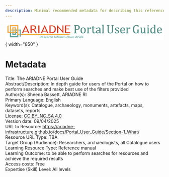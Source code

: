 ```yaml
---
description: Minimal recommended metadata for describing this reference resource 
---
```

![ARIADNE Portal Guide Header image](../assets/ARIADNE_Portal_Guide_banner.png){ width="850" }
# Metadata
Title: The ARIADNE Portal User Guide<Br>
Abstract/Description: In depth guide for users of the Portal on how to perform searches and make best use of the filters provided<Br>
Author(s): Sheena Bassett, ARIADNE RI<Br>
Primary Language: English<Br>
Keyword(s): Catalogue, archaeology, monuments, artefacts, maps, datasets, reports<Br>
License: [CC BY_NC_SA 4.0](https://creativecommons.org/licenses/by-nc-sa/4.0/)<Br>
Version date: 09/04/2025<Br>
URL to Resource: https://ariadne-infrastructure.github.io/docs/Portal_User_Guide/Section-1_What/<Br>
Resource URL Type: TBA<Br>
Target Group (Audience): Researchers, archaeologists, all Catalogue users<Br>
Learning Resource Type: Reference manual<Br>
Learning Outcome: to be able to perform searches for resources and achieve the required results<Br>
Access costs: Free<Br>
Expertise (Skill) Level: All levels<Br>
